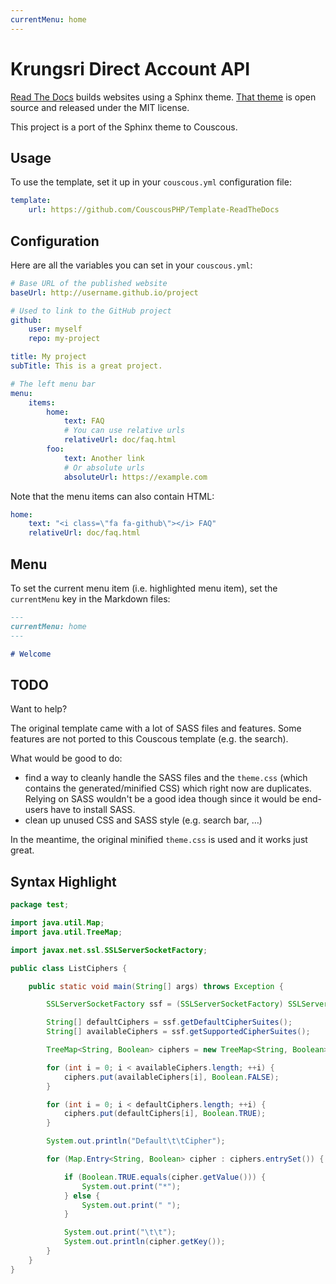 ```yaml
---
currentMenu: home
---
```


# Krungsri Direct Account API

[Read The Docs](https://readthedocs.org/) builds websites using a Sphinx theme. [That theme](https://github.com/snide/sphinx_rtd_theme) is open source and released under the MIT license.

This project is a port of the Sphinx theme to Couscous.


## Usage

To use the template, set it up in your `couscous.yml` configuration file:

```yaml
template:
    url: https://github.com/CouscousPHP/Template-ReadTheDocs
```

## Configuration

Here are all the variables you can set in your `couscous.yml`:

```yaml
# Base URL of the published website
baseUrl: http://username.github.io/project

# Used to link to the GitHub project
github:
    user: myself
    repo: my-project

title: My project
subTitle: This is a great project.

# The left menu bar
menu:
    items:
        home:
            text: FAQ
            # You can use relative urls
            relativeUrl: doc/faq.html
        foo:
            text: Another link
            # Or absolute urls
            absoluteUrl: https://example.com
```

Note that the menu items can also contain HTML:

```yaml
home:
    text: "<i class=\"fa fa-github\"></i> FAQ"
    relativeUrl: doc/faq.html
```

## Menu

To set the current menu item (i.e. highlighted menu item), set the `currentMenu`
key in the Markdown files:

```markdown
---
currentMenu: home
---

# Welcome
```

## TODO

Want to help?

The original template came with a lot of SASS files and features. Some features are not ported to this Couscous template (e.g. the search).

What would be good to do:

- find a way to cleanly handle the SASS files and the `theme.css` (which contains the generated/minified CSS) which right now are duplicates. Relying on SASS wouldn't be a good idea though since it would be end-users have to install SASS.
- clean up unused CSS and SASS style (e.g. search bar, …)

In the meantime, the original minified `theme.css` is used and it works just great.

## Syntax Highlight

```java
package test;

import java.util.Map;
import java.util.TreeMap;

import javax.net.ssl.SSLServerSocketFactory;

public class ListCiphers {

    public static void main(String[] args) throws Exception {

        SSLServerSocketFactory ssf = (SSLServerSocketFactory) SSLServerSocketFactory.getDefault();

        String[] defaultCiphers = ssf.getDefaultCipherSuites();
        String[] availableCiphers = ssf.getSupportedCipherSuites();

        TreeMap<String, Boolean> ciphers = new TreeMap<String, Boolean>();

        for (int i = 0; i < availableCiphers.length; ++i) {
            ciphers.put(availableCiphers[i], Boolean.FALSE);
        }

        for (int i = 0; i < defaultCiphers.length; ++i) {
            ciphers.put(defaultCiphers[i], Boolean.TRUE);
        }

        System.out.println("Default\t\tCipher");

        for (Map.Entry<String, Boolean> cipher : ciphers.entrySet()) {

            if (Boolean.TRUE.equals(cipher.getValue())) {
                System.out.print("*");
            } else {
                System.out.print(" ");
            }

            System.out.print("\t\t");
            System.out.println(cipher.getKey());
        }
    }
}
```
